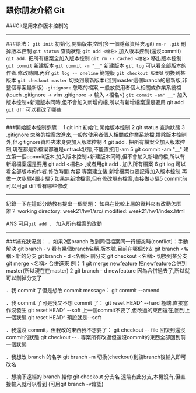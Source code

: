 ## 跟你朋友介紹 Git

###Git是用來作版本控制的

---
###語法：
`git init` 初始化,開始版本控制(多一個隱藏資料夾.git)
`rm-r .git` 刪掉版本控制
`git status` 查詢狀態
`git add <檔名>` 加入版本控制(還沒commit)
`git add.` 把所有檔案全加入版本控制
`git rm -- cached <檔名>` 移出版本控制
`git commit` 新建版本
`git commit -m "__"` 新建版本
`git log` 可以看全部版本的作者.修改時間.內容
`git log -- oneline` 簡短版
`git checkout 版本號` 切換到某版本
`git checkout master` 切換到最新版本(回到master這個branch的最新版,非整個專案最新版)
`.gitignore` 忽略的檔案,一般放使用者個人相關或作業系統檔(touch .gitignore → vim .gitignore → 輸入 <檔名>)
`git commit -am" __"` 加入版本控制+新建版本同時,但不會加入新增的檔,所以有新增檔案還是要用 git add
`git dff` 可以看改了哪些

---
###開始版本控制步驟：
1 git init 初始化,開始版本控制
2 git status 查詢狀態
3 .gitignore 忽略的檔案放進來,一般放使用者個人相關或作業系統檔,排除版本控制外,但.gitignore資料夾本身要加入版本控制
4 git add . 把所有檔案全加入版本控制,現在都是新檔案都還是untrack狀態,不能直接用-am
5 git commit -am "__" 建立第一個commit版本,加入版本控制+新建版本同時,但不會加入新增的檔,所以有新增檔案還是要用 git add <檔名> ,或者用git add . 加入所有檔案
6 git log 可以看全部版本的作者.修改時間.內容
專案建立後,新增檔案也要記得加入版本控制,再做一次步驟4跟步驟5
如果無新增檔案,但有修改現有檔案,直接做步驟5
commit前可以用git diff看有哪些修改

---
紀錄一下在這部分助教有提出一個問題：
如果在比較上層的資料夾有改動怎麼辦？
working directory: week21/hw1/src/
modified: week21/hw1/index.html

ANS 可用`git add . ` 加入所有檔案的改動

---
###補充狀況劇：
．如果2個branch 改到同個檔案同一行衝突時(conflict)：手動解決
git branch - v 看有幾個branch名稱.版本號.目前在哪個分支
git branch <名稱> 新的分支
git branch - d <名稱> 刪分支
git checkout <名稱> 切換到某分支
git merge <名稱> 合併進來
例：
1 git merge newfeature 把newfeature合併到 master(所以現在在master)
2 git branch - d newfeature 因為合併過去了,所以就可以刪掉分支了

．我 commit 了但是想改 commit message：
git commit --amend

．我 commit 了可是我又不想 commit 了：
git reset HEAD^ --hard 極端,直接當作沒發生
git reset HEAD^ --soft 上一個commit不要了,但改過的東西還在,回到上一個狀態
git reset HEAD^ 預設就是--soft

．我還沒 commit，但我改的東西我不想要了：
git checkout -- file 回復到還沒commit的狀態
git checkout -- . 專案所有改過但還沒commit的東西全部回到前一個狀態

．我想改 branch 的名字
git branch -m 切換(checkout)到該branch後輸入即可改名

．想摘下遠端的 branch 給你
git checkout 分支名 遠端有此分支,本機沒有,但直接輸入就可以看到
(可用git branch -v確認)

